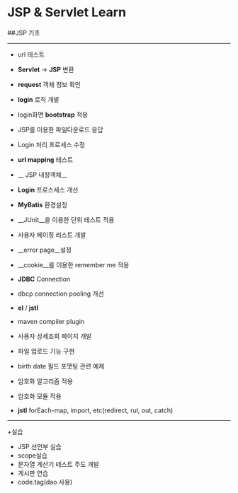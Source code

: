 # JSP & Servlet Learn
##JSP 기초
***
- url 테스트
- __Servlet__ -> __JSP__ 변환
- __request__ 객체 정보 확인
- __login__ 로직 개발
- login화면 __bootstrap__ 적용
- JSP를 이용한 파일다운로드 응답
- Login 처리 프로세스 수정
- __url mapping__ 테스트
- __ JSP 내장객체__

- __Login__ 프로스세스 개선
- __MyBatis__ 환경설정
- __JUnit__을 이용한 단위 테스트 적용
- 사용자 페이징 리스트 개발
- __error page__설정
- __cookie__를 이용한 remember me 적용
- __JDBC__ Connection
- dbcp connection pooling 개선
- __el__ / __jstl__
- maven compiler plugin
- 사용자 상세조회 페이지 개발
- 파일 업로드 기능 구현 
- birth date 필드 포맷팅 관련 예제 
- 암호화 알고리즘 적용
- 암호화 모듈 적용
- __jstl__ forEach-map, import, etc(redirect, rul, out, catch)
***
+실습
- JSP 선언부 실습
- scope실습
- 문자열 계산기 테스트 주도 개발
- 게시판 연습
- code.tag(dao 사용) 

